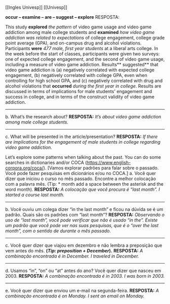 [[Ingles Univesp]]
[[Univesp]]

**occur – examine – are – suggest – explore**
RESPOSTA:

This study **explored** *the pattern* of video game usage and video game addiction among male college students and **examined** *how video game addiction was related to expectations* of college engagement, college grade point average (GPA), and on-campus drug and alcohol violations. Participants **were** *477 male, first year students* at a liberal arts college. In the week before the start of classes, participants were given two surveys: one of expected college engagement, and the second of video game usage, including a measure of video game addiction. Results** suggested** that video game addiction is (a) negatively correlated with expected college engagement, (b) negatively correlated with college GPA, even when controlling for high school GPA, and (c) negatively correlated with drug and alcohol violations that **occurred** *during the first year in college*. Results are discussed in terms of implications for male students' engagement and success in college, and in terms of the construct validity of video game addiction.

---

b. What’s the research about?
**RESPOSTA:**
*It’s about video game addiction among male college students.*

---


c. What will be presented in the article/presentation?
**RESPOSTA:**
*If there are implications for the engagement of male students in college regarding video game addiction.*


Let’s explore some patterns when talking about the past. You can do some searches in dictionaries and/or COCA (https://www.english-corpora.org/coca/).
[Vamos explorar padrões para falar sobre o passado. Você pode fazer pesquisas em dicionários e/ou no COCA.]
a. Você quer dizer que iniciou o curso no mês passado. Encontre a melhor colocação com a palavra mês. (Tip: * month add a space between the asterisk and the word month).
**RESPOSTA:**
*A colocação que você procura é “last month”. I started a course last month.*

---

b. Você ouviu um colega dizer “in the last month” e ficou na dúvida se é um padrão. Quais são os padrões com “last month”?
**RESPOSTA:**
*Observando o uso de “last month”, você pode verificar que não é usado “in the”. Existe um padrão que você pode ver nas suas pesquisas, que é o “over the last month”, com o sentido de durante o mês passado.*

---

c. Você quer dizer que viajou em dezembro e não lembra a preposição que vem antes do mês. **(*Tip: preposition + December*).**
**RESPOSTA:**
*A combinação encontrada é in December. I traveled in December.*

---

d. Usamos “in”, “on” ou “at” antes do ano? Você quer dizer que nasceu em 2003.
**RESPOSTA:**
*A combinação encontrada é in 2003. I was born in 2003.*

---

e. Você quer dizer que enviou um e-mail na segunda-feira.
**RESPOSTA:**
*A combinação encontrada é on Monday. I sent an email on Monday.*
